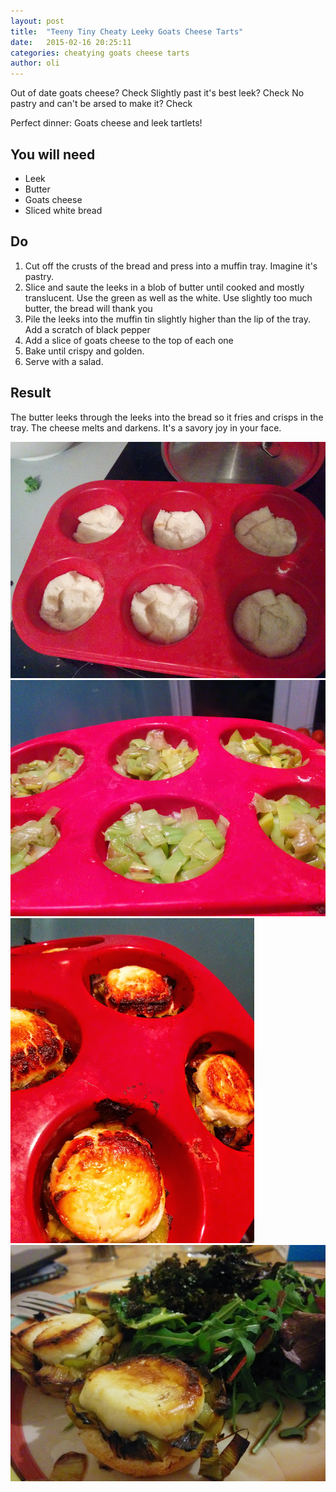 ```yaml
---
layout: post
title:  "Teeny Tiny Cheaty Leeky Goats Cheese Tarts"
date:   2015-02-16 20:25:11
categories: cheatying goats cheese tarts
author: oli
---
```


Out of date goats cheese? Check
Slightly past it's best leek? Check
No pastry and can't be arsed to make it?  Check

Perfect dinner: Goats cheese and leek tartlets!



## You will need

* Leek
* Butter
* Goats cheese
* Sliced white bread

## Do

1. Cut off the crusts of the bread and press into a muffin tray.  Imagine it's pastry.
2. Slice and saute the leeks in a blob of butter until cooked and mostly translucent.  Use the green as well as the white.  Use slightly too much butter, the bread will thank you
3. Pile the leeks into the muffin tin slightly higher than the lip of the tray.  Add a scratch of black pepper
4. Add a slice of goats cheese to the top of each one
5. Bake until crispy and golden.
6. Serve with a salad.

## Result

The butter leeks through the leeks into the bread so it fries and crisps in the tray.  The cheese melts and darkens.  It's a savory joy in your face.

![Pastry](/images/leekytarts/tiny-cheaty-leek-tarts-pasty.jpg "Pastry")
![Wth leeks](/images/leekytarts/tiny-cheaty-leek-tarts-leek.jpg "With leeks")
![Fresh from the oven](/images/leekytarts/tiny-cheaty-leek-tarts-outofoven.jpg "Fresh from the oven")
![On the plate](/images/leekytarts/tiny-cheaty-leek-tarts-served.jpg "On the plate")



